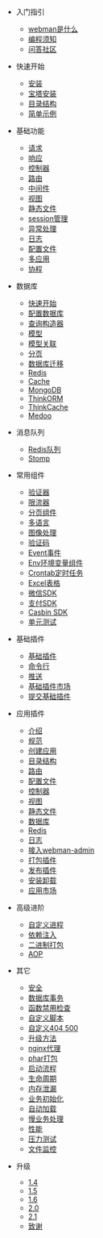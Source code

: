 - 入门指引

  - [webman是什么](README.md)
  - [编程须知](attention.md)
  - [问答社区](help.md)
  
- 快速开始
  
  - [安装](install.md)
  - [宝塔安装](bt-install.md)
  - [目录结构](directory.md)
  - [简单示例](tutorial.md)

- 基础功能

  - [请求](request.md)
  - [响应](response.md)
  - [控制器](controller.md)
  - [路由](route.md)
  - [中间件](middleware.md)
  - [视图](view.md)
  - [静态文件](static.md)
  - [session管理](session.md)
  - [异常处理](exception.md)
  - [日志](log.md)
  - [配置文件](config.md)
  - [多应用](multiapp.md)
  - [协程](coroutine/coroutine.md)

- 数据库

  - [快速开始](db/tutorial.md)
  - [配置数据库](db/config.md)
  - [查询构造器](db/queries.md)
  - [模型](db/model.md)
  - [模型关联](db/relationships.md)
  - [分页](db/paginator.md)
  - [数据库迁移](db/migration.md)
  - [Redis](db/redis.md)
  - [Cache](db/cache.md)
  - [MongoDB](db/mongo.md)
  - [ThinkORM](db/thinkorm.md)
  - [ThinkCache](db/thinkcache.md)
  - [Medoo](db/medoo.md)
  
- 消息队列
  - [Redis队列](queue/redis.md)
  - [Stomp](queue/stomp.md)
 
- 常用组件
  - [验证器](components/validation.md)
  - [限流器](components/rate-limiter.md)
  - [分页组件](components/paginator.md)
  - [多语言](components/translation.md)
  - [图像处理](components/image.md)
  - [验证码](components/captcha.md)
  - [Event事件](components/event.md)
  - [Env环境变量组件](components/env.md)
  - [Crontab定时任务](components/crontab.md)
  - [Excel表格](components/excel.md)
  - [微信SDK](components/wechat.md)
  - [支付SDK](components/payment.md)
  - [Casbin SDK](components/casbin.md)
  - [单元测试](components/unitest.md)

- 基础插件
  - [基础插件](plugin/base.md)
  - [命令行](plugin/console.md)
  - [推送](plugin/push.md)
  - [基础插件市场](plugin/market.md)
  - [提交基础插件](plugin/create.md)

- 应用插件
  - [介绍](app/app.md)
  - [规范](app/standard.md)
  - [创建应用](app/create.md)
  - [目录结构](app/directory.md)
  - [路由](app/route.md)
  - [配置文件](app/config.md)
  - [控制器](app/controller.md)
  - [视图](app/view.md)
  - [静态文件](app/static.md)
  - [数据库](app/database.md)
  - [Redis](app/redis.md)
  - [日志](app/log.md)
  - [接入webman-admin](app/admin.md)
  - [打包插件](app/pack.md)
  - [发布插件](app/publish.md)
  - [安装卸载](app/install.md)
  - [应用市场](app/market.md)

- 高级进阶
  - [自定义进程](process.md)
  - [依赖注入](di.md)
  - [二进制打包](others/bin.md)
  - [AOP](aop.md)
  
- 其它
  - [安全](others/security.md)
  - [数据库事务](others/transaction.md)
  - [函数禁用检查](others/disable-function-check.md)
  - [自定义脚本](others/scripts.md)
  - [自定义404 500](others/custom-error-page.md)
  - [升级方法](others/upgrade.md)
  - [nginx代理](others/nginx-proxy.md)
  - [phar打包](others/phar.md)
  - [启动流程](others/process.md)
  - [生命周期](others/lifecycle.md)
  - [内存泄漏](others/memory-leak.md)
  - [业务初始化](others/bootstrap.md)
  - [自动加载](others/autoload.md)
  - [慢业务处理](others/task.md)
  - [性能](others/performance.md)
  - [压力测试](others/benchmarks.md)
  - [文件监控](others/monitor.md)

- 升级
  - [1.4](upgrade/1-4.md)
  - [1.5](upgrade/1-5.md)
  - [1.6](upgrade/1-6.md)
  - [2.0](upgrade/2-0.md)
  - [2.1](upgrade/2-1.md)
  - [致谢](thanks.md)
  
 



